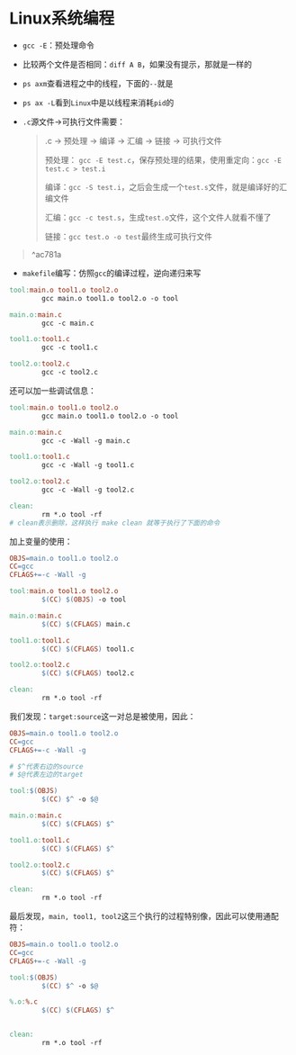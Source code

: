 # Linux系统编程

* `gcc -E`：预处理命令

* 比较两个文件是否相同：`diff A B`，如果没有提示，那就是一样的

* `ps axm`查看进程之中的线程，下面的`--`就是

* `ps ax -L`看到`Linux`中是以线程来消耗`pid`的

* `.c`源文件->可执行文件需要：

  > .c -> 预处理 -> 编译 -> 汇编 -> 链接 -> 可执行文件
  >
  > 预处理： `gcc -E test.c`，保存预处理的结果，使用重定向：`gcc -E test.c > test.i`
  >
  > 编译：`gcc -S test.i`，之后会生成一个`test.s`文件，就是编译好的汇编文件
  >
  > 汇编：`gcc -c test.s`，生成`test.o`文件，这个文件人就看不懂了
  >
  > 链接：`gcc test.o -o test`最终生成可执行文件
>  ^ac781a
 
* `makefile`编写：仿照`gcc`的编译过程，逆向递归来写

```makefile
tool:main.o tool1.o tool2.o
        gcc main.o tool1.o tool2.o -o tool

main.o:main.c
        gcc -c main.c

tool1.o:tool1.c
        gcc -c tool1.c

tool2.o:tool2.c
        gcc -c tool2.c
```

还可以加一些调试信息：

```makefile
tool:main.o tool1.o tool2.o
        gcc main.o tool1.o tool2.o -o tool

main.o:main.c
        gcc -c -Wall -g main.c

tool1.o:tool1.c
        gcc -c -Wall -g tool1.c

tool2.o:tool2.c
        gcc -c -Wall -g tool2.c

clean:
        rm *.o tool -rf
# clean表示删除，这样执行 make clean 就等于执行了下面的命令
```

加上变量的使用：

```makefile
OBJS=main.o tool1.o tool2.o
CC=gcc
CFLAGS+=-c -Wall -g

tool:main.o tool1.o tool2.o
        $(CC) $(OBJS) -o tool

main.o:main.c
        $(CC) $(CFLAGS) main.c

tool1.o:tool1.c
        $(CC) $(CFLAGS) tool1.c

tool2.o:tool2.c
        $(CC) $(CFLAGS) tool2.c

clean:
        rm *.o tool -rf
```

我们发现：`target:source`这一对总是被使用，因此：

```makefile
OBJS=main.o tool1.o tool2.o
CC=gcc
CFLAGS+=-c -Wall -g

# $^代表右边的source
# $@代表左边的target

tool:$(OBJS)
        $(CC) $^ -o $@

main.o:main.c
        $(CC) $(CFLAGS) $^

tool1.o:tool1.c
        $(CC) $(CFLAGS) $^

tool2.o:tool2.c
        $(CC) $(CFLAGS) $^

clean:
        rm *.o tool -rf
```

最后发现，`main, tool1, tool2`这三个执行的过程特别像，因此可以使用通配符：

```makefile
OBJS=main.o tool1.o tool2.o
CC=gcc
CFLAGS+=-c -Wall -g

tool:$(OBJS)
        $(CC) $^ -o $@

%.o:%.c
        $(CC) $(CFLAGS) $^


clean:
        rm *.o tool -rf
```

